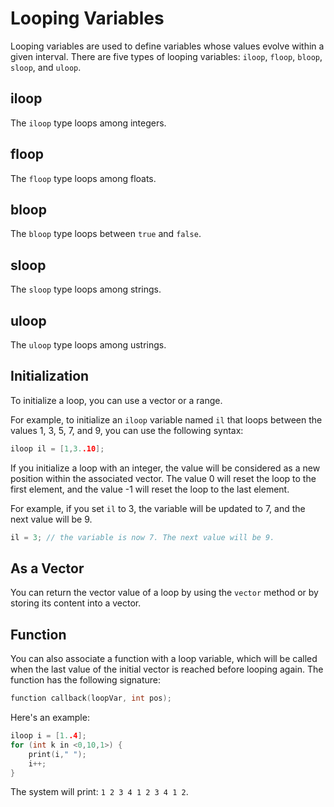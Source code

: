# Looping Variables

Looping variables are used to define variables whose values evolve within a given interval. There are five types of looping variables: `iloop`, `floop`, `bloop`, `sloop`, and `uloop`.

## iloop

The `iloop` type loops among integers.

## floop

The `floop` type loops among floats.

## bloop

The `bloop` type loops between `true` and `false`.

## sloop

The `sloop` type loops among strings.

## uloop

The `uloop` type loops among ustrings.

## Initialization

To initialize a loop, you can use a vector or a range.

For example, to initialize an `iloop` variable named `il` that loops between the values 1, 3, 5, 7, and 9, you can use the following syntax:

```cpp
iloop il = [1,3..10];
```

If you initialize a loop with an integer, the value will be considered as a new position within the associated vector. The value 0 will reset the loop to the first element, and the value -1 will reset the loop to the last element.

For example, if you set `il` to 3, the variable will be updated to 7, and the next value will be 9.

```cpp
il = 3; // the variable is now 7. The next value will be 9.
```

## As a Vector

You can return the vector value of a loop by using the `vector` method or by storing its content into a vector.

## Function

You can also associate a function with a loop variable, which will be called when the last value of the initial vector is reached before looping again. The function has the following signature:

```cpp
function callback(loopVar, int pos);
```

Here's an example:

```cpp
iloop i = [1..4];
for (int k in <0,10,1>) {
    print(i," ");
    i++;
}
```

The system will print: `1 2 3 4 1 2 3 4 1 2`.